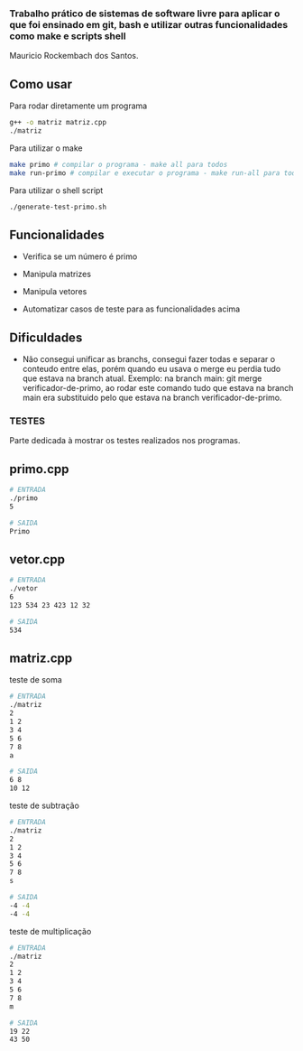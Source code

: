 ### Trabalho prático de sistemas de software livre para aplicar o que foi ensinado em git, bash e utilizar outras funcionalidades como make e scripts shell

Mauricio Rockembach dos Santos.

## Como usar

Para rodar diretamente um programa

```sh
g++ -o matriz matriz.cpp
./matriz
```

Para utilizar o make

```sh
make primo # compilar o programa - make all para todos
make run-primo # compilar e executar o programa - make run-all para todos

```

Para utilizar o shell script

```sh
./generate-test-primo.sh

```

## Funcionalidades

- Verifica se um número é primo

- Manipula matrizes

- Manipula vetores

- Automatizar casos de teste para as funcionalidades acima 

## Dificuldades

- Não consegui unificar as branchs, consegui fazer todas e separar o conteudo entre elas, porém quando eu usava o merge eu perdia tudo que estava na branch atual. Exemplo: na branch main: git merge verificador-de-primo, ao rodar este comando tudo que estava na branch main era substituido pelo que estava na branch verificador-de-primo.

### TESTES

Parte dedicada à mostrar os testes realizados nos programas.

## primo.cpp

```sh
# ENTRADA
./primo
5

# SAIDA
Primo
```

## vetor.cpp

```sh
# ENTRADA
./vetor
6
123 534 23 423 12 32

# SAIDA
534
```

## matriz.cpp

teste de soma

```sh
# ENTRADA
./matriz
2
1 2
3 4
5 6
7 8
a

# SAIDA
6 8
10 12
```

teste de subtração

```sh
# ENTRADA
./matriz
2
1 2
3 4
5 6
7 8
s

# SAIDA
-4 -4
-4 -4
```

teste de multiplicação

```sh
# ENTRADA
./matriz
2
1 2
3 4
5 6
7 8
m

# SAIDA
19 22
43 50
```